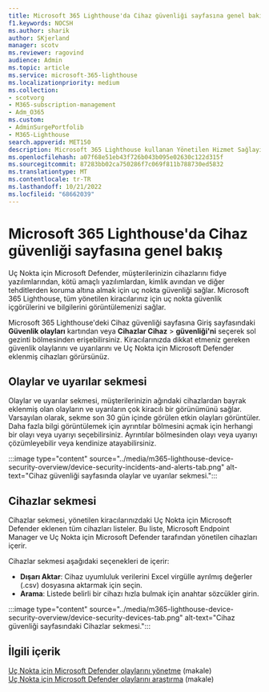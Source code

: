 ```yaml
---
title: Microsoft 365 Lighthouse'da Cihaz güvenliği sayfasına genel bakış
f1.keywords: NOCSH
ms.author: sharik
author: SKjerland
manager: scotv
ms.reviewer: ragovind
audience: Admin
ms.topic: article
ms.service: microsoft-365-lighthouse
ms.localizationpriority: medium
ms.collection:
- scotvorg
- M365-subscription-management
- Adm_O365
ms.custom:
- AdminSurgePortfolib
- M365-Lighthouse
search.appverid: MET150
description: Microsoft 365 Lighthouse kullanan Yönetilen Hizmet Sağlayıcıları (MSP) için güvenlik risklerini görüntülemeyi öğrenin.
ms.openlocfilehash: a07f68e51eb43f726b043b095e02630c122d315f
ms.sourcegitcommit: 87283bb02ca750286f7c069f811b788730ed5832
ms.translationtype: MT
ms.contentlocale: tr-TR
ms.lasthandoff: 10/21/2022
ms.locfileid: "68662039"
---
```

# <a name="overview-of-the-device-security-page-in-microsoft-365-lighthouse"></a>Microsoft 365 Lighthouse'da Cihaz güvenliği sayfasına genel bakış

Uç Nokta için Microsoft Defender, müşterilerinizin cihazlarını fidye yazılımlarından, kötü amaçlı yazılımlardan, kimlik avından ve diğer tehditlerden koruma altına almak için uç nokta güvenliği sağlar. Microsoft 365 Lighthouse, tüm yönetilen kiracılarınız için uç nokta güvenlik içgörülerini ve bilgilerini görüntülemenizi sağlar.

Microsoft 365 Lighthouse'deki Cihaz güvenliği sayfasına Giriş sayfasındaki **Güvenlik olayları** kartından veya **Cihazlar Cihaz** > **güvenliği'ni** seçerek sol gezinti bölmesinden erişebilirsiniz. Kiracılarınızda dikkat etmeniz gereken güvenlik olaylarını ve uyarılarını ve Uç Nokta için Microsoft Defender eklenmiş cihazları görürsünüz.

## <a name="incidents-and-alerts-tab"></a>Olaylar ve uyarılar sekmesi

Olaylar ve uyarılar sekmesi, müşterilerinizin ağındaki cihazlardan bayrak eklenmiş olan olayların ve uyarıların çok kiracılı bir görünümünü sağlar. Varsayılan olarak, sekme son 30 gün içinde görülen etkin olayları görüntüler. Daha fazla bilgi görüntülemek için ayrıntılar bölmesini açmak için herhangi bir olayı veya uyarıyı seçebilirsiniz. Ayrıntılar bölmesinden olayı veya uyarıyı çözümleyebilir veya kendinize atayabilirsiniz.

:::image type="content" source="../media/m365-lighthouse-device-security-overview/device-security-incidents-and-alerts-tab.png" alt-text="Cihaz güvenliği sayfasında olaylar ve uyarılar sekmesi.":::

## <a name="devices-tab"></a>Cihazlar sekmesi

Cihazlar sekmesi, yönetilen kiracılarınızdaki Uç Nokta için Microsoft Defender eklenen tüm cihazları listeler. Bu liste, Microsoft Endpoint Manager ve Uç Nokta için Microsoft Defender tarafından yönetilen cihazları içerir.

Cihazlar sekmesi aşağıdaki seçenekleri de içerir:

- **Dışarı Aktar**: Cihaz uyumluluk verilerini Excel virgülle ayrılmış değerler (.csv) dosyasına aktarmak için seçin.
- **Arama**: Listede belirli bir cihazı hızla bulmak için anahtar sözcükler girin.

:::image type="content" source="../media/m365-lighthouse-device-security-overview/device-security-devices-tab.png" alt-text="Cihaz güvenliği sayfasındaki Cihazlar sekmesi.":::

## <a name="related-content"></a>İlgili içerik
[Uç Nokta için Microsoft Defender olaylarını yönetme](../security/defender-endpoint/manage-incidents.md) (makale)\
[Uç Nokta için Microsoft Defender olaylarını araştırma](../security/defender-endpoint/investigate-incidents.md) (makale)
